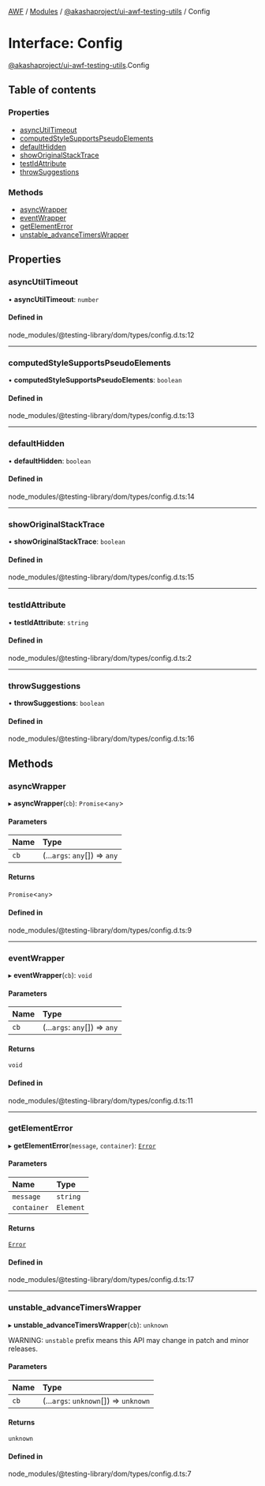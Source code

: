 [AWF](../README.md) / [Modules](../modules.md) / [@akashaproject/ui-awf-testing-utils](../modules/akashaproject_ui_awf_testing_utils.md) / Config

# Interface: Config

[@akashaproject/ui-awf-testing-utils](../modules/akashaproject_ui_awf_testing_utils.md).Config

## Table of contents

### Properties

- [asyncUtilTimeout](akashaproject_ui_awf_testing_utils.Config.md#asyncutiltimeout)
- [computedStyleSupportsPseudoElements](akashaproject_ui_awf_testing_utils.Config.md#computedstylesupportspseudoelements)
- [defaultHidden](akashaproject_ui_awf_testing_utils.Config.md#defaulthidden)
- [showOriginalStackTrace](akashaproject_ui_awf_testing_utils.Config.md#showoriginalstacktrace)
- [testIdAttribute](akashaproject_ui_awf_testing_utils.Config.md#testidattribute)
- [throwSuggestions](akashaproject_ui_awf_testing_utils.Config.md#throwsuggestions)

### Methods

- [asyncWrapper](akashaproject_ui_awf_testing_utils.Config.md#asyncwrapper)
- [eventWrapper](akashaproject_ui_awf_testing_utils.Config.md#eventwrapper)
- [getElementError](akashaproject_ui_awf_testing_utils.Config.md#getelementerror)
- [unstable\_advanceTimersWrapper](akashaproject_ui_awf_testing_utils.Config.md#unstable_advancetimerswrapper)

## Properties

### asyncUtilTimeout

• **asyncUtilTimeout**: `number`

#### Defined in

node_modules/@testing-library/dom/types/config.d.ts:12

___

### computedStyleSupportsPseudoElements

• **computedStyleSupportsPseudoElements**: `boolean`

#### Defined in

node_modules/@testing-library/dom/types/config.d.ts:13

___

### defaultHidden

• **defaultHidden**: `boolean`

#### Defined in

node_modules/@testing-library/dom/types/config.d.ts:14

___

### showOriginalStackTrace

• **showOriginalStackTrace**: `boolean`

#### Defined in

node_modules/@testing-library/dom/types/config.d.ts:15

___

### testIdAttribute

• **testIdAttribute**: `string`

#### Defined in

node_modules/@testing-library/dom/types/config.d.ts:2

___

### throwSuggestions

• **throwSuggestions**: `boolean`

#### Defined in

node_modules/@testing-library/dom/types/config.d.ts:16

## Methods

### asyncWrapper

▸ **asyncWrapper**(`cb`): `Promise`<`any`\>

#### Parameters

| Name | Type |
| :------ | :------ |
| `cb` | (...`args`: `any`[]) => `any` |

#### Returns

`Promise`<`any`\>

#### Defined in

node_modules/@testing-library/dom/types/config.d.ts:9

___

### eventWrapper

▸ **eventWrapper**(`cb`): `void`

#### Parameters

| Name | Type |
| :------ | :------ |
| `cb` | (...`args`: `any`[]) => `any` |

#### Returns

`void`

#### Defined in

node_modules/@testing-library/dom/types/config.d.ts:11

___

### getElementError

▸ **getElementError**(`message`, `container`): [`Error`](../modules/akashaproject_ui_awf_testing_utils._internal_.md#error)

#### Parameters

| Name | Type |
| :------ | :------ |
| `message` | `string` |
| `container` | `Element` |

#### Returns

[`Error`](../modules/akashaproject_ui_awf_testing_utils._internal_.md#error)

#### Defined in

node_modules/@testing-library/dom/types/config.d.ts:17

___

### unstable\_advanceTimersWrapper

▸ **unstable_advanceTimersWrapper**(`cb`): `unknown`

WARNING: `unstable` prefix means this API may change in patch and minor releases.

#### Parameters

| Name | Type |
| :------ | :------ |
| `cb` | (...`args`: `unknown`[]) => `unknown` |

#### Returns

`unknown`

#### Defined in

node_modules/@testing-library/dom/types/config.d.ts:7
